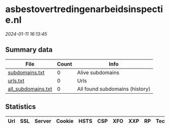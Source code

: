 # asbestovertredingenarbeidsinspectie.nl
*2024-01-11 16:13:45*
## Summary data
| File       | Count | Info |
|------------|-------|------|
|[subdomains.txt](/data/asbestovertredingenarbeidsinspectie.nl/subdomains.txt)|0|Alive subdomains|
|[urls.txt](/data/asbestovertredingenarbeidsinspectie.nl/urls.txt)|0|Urls|
|[all_subdomains.txt](/data/asbestovertredingenarbeidsinspectie.nl/all_subdomains.txt)|0|All found subdomains (history)|
## Statistics
| Url | SSL | Server | Cookie | HSTS | CSP | XFO | XXP | RP | Tech |Title |
|------------|-------|------|------|------|------|------|------|------|------|------|